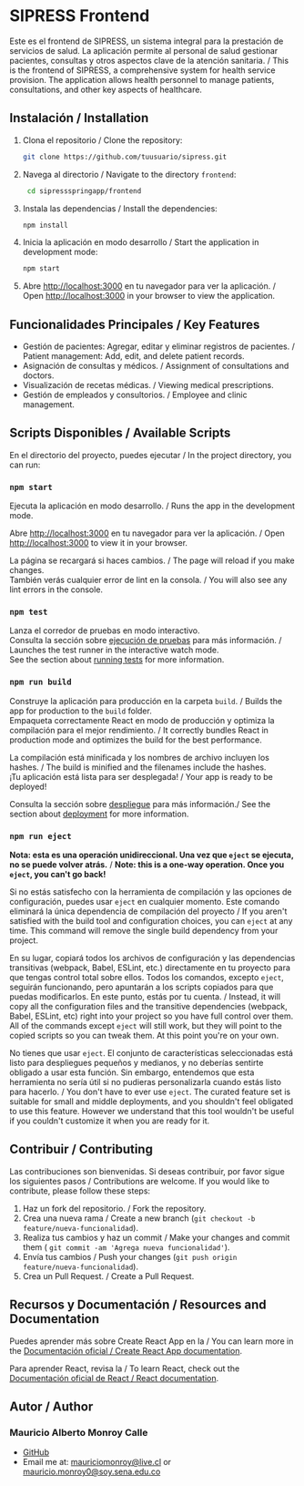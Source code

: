# SIPRESS Frontend

Este es el frontend de SIPRESS, un sistema integral para la prestación de servicios de salud. La aplicación permite al
personal de salud gestionar pacientes, consultas y otros aspectos clave de la atención sanitaria. / This is the frontend
of SIPRESS, a comprehensive system for health service provision. The application allows health personnel to manage
patients, consultations, and other key aspects of healthcare.

## Instalación / Installation

1. Clona el repositorio / Clone the repository:
   ```bash
   git clone https://github.com/tuusuario/sipress.git
    ```
2. Navega al directorio / Navigate to the directory `frontend`:
   ```bash
    cd sipressspringapp/frontend
    ```
3. Instala las dependencias / Install the dependencies:
    ```bash
    npm install
    ```
4. Inicia la aplicación en modo desarrollo / Start the application in development mode:
    ```bash
    npm start
    ```
5. Abre [http://localhost:3000](http://localhost:3000) en tu navegador para ver la aplicación. / Open
   [http://localhost:3000](http://localhost:3000) in your browser to view the application.

## Funcionalidades Principales / Key Features

- Gestión de pacientes: Agregar, editar y eliminar registros de pacientes. / Patient management: Add, edit, and delete
  patient records.
- Asignación de consultas y médicos. / Assignment of consultations and doctors.
- Visualización de recetas médicas. / Viewing medical prescriptions.
- Gestión de empleados y consultorios. / Employee and clinic management.

## Scripts Disponibles / Available Scripts

En el directorio del proyecto, puedes ejecutar / In the project directory, you can run:

### `npm start`

Ejecuta la aplicación en modo desarrollo. / Runs the app in the development mode.

Abre [http://localhost:3000](http://localhost:3000) en tu navegador para ver la aplicación. /
Open [http://localhost:3000](http://localhost:3000) to view it in your browser.

La página se recargará si haces cambios. / The page will reload if you make changes.\
También verás cualquier error de lint en la consola. / You will also see any lint errors in the console.

### `npm test`

Lanza el corredor de pruebas en modo interactivo.\
Consulta la sección sobre [ejecución de pruebas](https://facebook.github.io/create-react-app/docs/running-tests) para
más información. / Launches the test runner in the interactive watch mode.\
See the section about [running tests](https://facebook.github.io/create-react-app/docs/running-tests) for more
information.

### `npm run build`

Construye la aplicación para producción en la carpeta `build`. / Builds the app for production to the `build` folder.\
Empaqueta correctamente React en modo de producción y optimiza la compilación para el mejor rendimiento. / It correctly
bundles React in production mode and optimizes the build for the best performance.

La compilación está minificada y los nombres de archivo incluyen los hashes. /
The build is minified and the filenames include the hashes.\
¡Tu aplicación está lista para ser desplegada! /
Your app is ready to be deployed!

Consulta la sección sobre [despliegue](https://facebook.github.io/create-react-app/docs/deployment) para más
información./
See the section about [deployment](https://facebook.github.io/create-react-app/docs/deployment) for more information.

### `npm run eject`

**Nota: esta es una operación unidireccional. Una vez que `eject` se ejecuta, no se puede volver atrás.** /
**Note: this is a one-way operation. Once you `eject`, you can't go back!**

Si no estás satisfecho con la herramienta de compilación y las opciones de configuración, puedes usar `eject` en
cualquier momento. Este comando eliminará la única dependencia de compilación del proyecto /
If you aren't satisfied with the build tool and configuration choices, you can `eject` at any time. This command will
remove the single build dependency from your project.

En su lugar, copiará todos los archivos de configuración y las dependencias transitivas (webpack, Babel, ESLint, etc.)
directamente en tu proyecto para que tengas control total sobre ellos. Todos los comandos, excepto `eject`, seguirán
funcionando, pero apuntarán a los scripts copiados para que puedas modificarlos. En este punto, estás por tu cuenta.
/ Instead, it will copy all the configuration files and the transitive dependencies (webpack, Babel, ESLint, etc) right
into your project so you have full control over them. All of the commands except `eject` will still work, but they will
point to the copied scripts so you can tweak them. At this point you're on your own.

No tienes que usar `eject`. El conjunto de características seleccionadas está listo para despliegues pequeños y
medianos, y no deberías sentirte obligado a usar esta función. Sin embargo, entendemos que esta herramienta no sería
útil si no pudieras personalizarla cuando estás listo para hacerlo. / You don't have to ever use `eject`. The curated
feature set is suitable for small and middle deployments, and you
shouldn't feel obligated to use this feature. However we understand that this tool wouldn't be useful if you couldn't
customize it when you are ready for it.

## Contribuir / Contributing

Las contribuciones son bienvenidas. Si deseas contribuir, por favor sigue los siguientes pasos / Contributions are
welcome. If you would like to contribute, please follow these steps:

1. Haz un fork del repositorio. / Fork the repository.
2. Crea una nueva rama / Create a new branch (`git checkout -b feature/nueva-funcionalidad`).
3. Realiza tus cambios y haz un commit / Make your changes and commit them (
   `git commit -am 'Agrega nueva funcionalidad'`).
4. Envía tus cambios / Push your changes (`git push origin feature/nueva-funcionalidad`).
5. Crea un Pull Request. / Create a Pull Request.

## Recursos y Documentación / Resources and Documentation

Puedes aprender más sobre Create React App en la / You can learn more in
the [Documentación oficial / Create React App documentation](https://facebook.github.io/create-react-app/docs/getting-started).

Para aprender React, revisa la / To learn React, check out
the [Documentación oficial de React / React documentation](https://reactjs.org/).

## Autor / Author

### Mauricio Alberto Monroy Calle

- [GitHub](https://github.com/MauricioMonroy)
- Email me at: <mauriciomonroy@live.cl> or <mauricio.monroy0@soy.sena.edu.co>